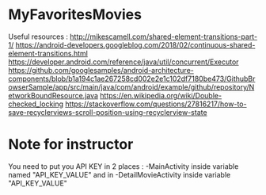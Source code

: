 # MyFavoritesMovies

Useful resources :
http://mikescamell.com/shared-element-transitions-part-1/
https://android-developers.googleblog.com/2018/02/continuous-shared-element-transitions.html
https://developer.android.com/reference/java/util/concurrent/Executor
https://github.com/googlesamples/android-architecture-components/blob/b1a194c1ae267258cd002e2e1c102df7180be473/GithubBrowserSample/app/src/main/java/com/android/example/github/repository/NetworkBoundResource.java
https://en.wikipedia.org/wiki/Double-checked_locking
https://stackoverflow.com/questions/27816217/how-to-save-recyclerviews-scroll-position-using-recyclerview-state

# Note for instructor
You need to put you API KEY in 2 places :
    -MainActivity inside variable named "API_KEY_VALUE"
and in
    -DetailMovieActivity inside variable "API_KEY_VALUE"
